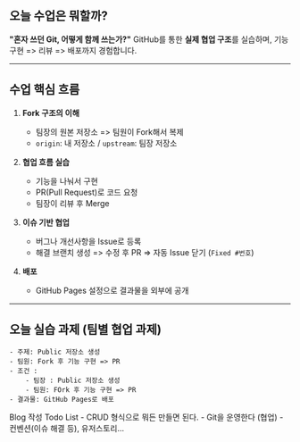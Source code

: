 ## 오늘 수업은 뭐할까?

**"혼자 쓰던 Git, 어떻게 함께 쓰는가?"**
GitHub를 통한 **실제 협업 구조**를 실습하며, 기능 구현 => 리뷰 => 배포까지 경험합니다.

---

## 수업 핵심 흐름

1. **Fork 구조의 이해**

    - 팀장의 원본 저장소 => 팀원이 Fork해서 복제
    - `origin`: 내 저장소 / `upstream`: 팀장 저장소

2. **협업 흐름 실습**

    - 기능을 나눠서 구현
    - PR(Pull Request)로 코드 요청
    - 팀장이 리뷰 후 Merge

3. **이슈 기반 협업**

    - 버그나 개선사항을 Issue로 등록
    - 해결 브랜치 생성 => 수정 후 PR => 자동 Issue 닫기 (`Fixed #번호`)

4. **배포**
    - GitHub Pages 설정으로 결과물을 외부에 공개

---

## 오늘 실습 과제 (팀별 협업 과제)

    - 주제: Public 저장소 생성
    - 팀원: Fork 후 기능 구현 => PR
    - 조건 :
        - 팀장 : Public 저장소 생성
        - 팀원: FOrk 후 기능 구현 => PR
    - 결과물: GitHub Pages로 배포

Blog 작성 Todo List
    - CRUD 형식으로 뭐든 만들면 된다.
    - Git을 운영한다 (협업)
    - 컨벤션(이슈 해결 등), 유저스토리...

